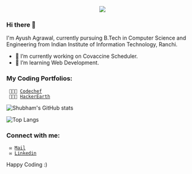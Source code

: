 <p align="center">
<!--   <img src="hello.gif"> -->
  <img src="cover_photo.png">
</p>

### Hi there 👋
I'm Ayush Agrawal, currently pursuing B.Tech in Computer Science and Engineering from Indian Institute of Information Technology, Ranchi.

- 🔭 I’m currently working on Covaccine Scheduler.
- 🌱 I’m learning Web Development.

### My Coding Portfolios:

<code> 👨🏻‍💻 [Codechef](https://www.codechef.com/users/ayushagrawal41)</code>   
<code> 👨🏻‍💻 [HackerEarth](https://www.hackerearth.com/@ayushagrawal41)</code>  

![Shubham's GitHub stats](https://github-readme-stats.vercel.app/api?username=ayushagrawal41&show_icons=true&theme=dark&count_private=true)

![Top Langs](https://github-readme-stats.vercel.app/api/top-langs/?username=ayushagrawal41&layout=compact&theme=dark)

### Connect with me:

<code> ✉️ [Mail](mailto:agrawal.ayush39@gmail.com)</code>  
<code> ✉️ [Linkedin](https://www.linkedin.com/in/ayush-agrawal-66240b124/)</code>

Happy Coding :)
